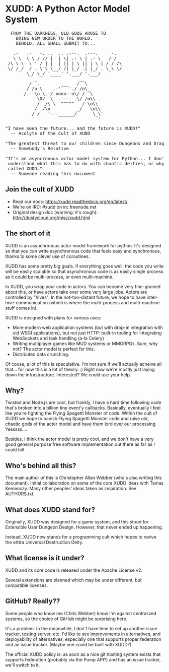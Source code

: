 XUDD: A Python Actor Model System
=================================

<pre>
  FROM THE DARKNESS, OLD GODS AROSE TO
    BRING NEW ORDER TO THE WORLD.
    BEHOLD, ALL SHALL SUBMIT TO...
 
   .-   .-   -. ..  .. .---.  .---.     -.
   \ \  \ \ / // |  | \| .- \ | .- \   / /
 /\ \ \  \ ' / | |  | || | \ || | \ | / / /\
 \/ /_/  / . \ \ \__/ /| |_/ .| |_/ . \_\ \/
        \_/ \_/ '____' '.___/ '.___/
           _                __              
         /  .        ___   /  \
        / /o \    .-'   './ /o\_
       /.- \o \.-/ oooo--o\/ /  \
            \O/  \  .-----.\/ /o\\
            /' /\ \  ^^^^^   / \o\\
           / ./\o          _/   \o\\
          / /   '---______/      \_\'
          '                        '
</pre>

<pre>
"I have seen the future... and the future is XUDD!"
  -- Acolyte of the Cult of XUDD

"The greatest threat to our children since Dungeons and Dragons."
  -- Somebody's Relative

"It's an asyncronous actor model system for Python... I don't
 understand what this has to do with chaotic deities, or why it's
 called XUDD."
  -- Someone reading this document
</pre>


Join the cult of XUDD
---------------------

 - Read our docs: https://xudd.readthedocs.org/en/latest/
 - We're on IRC: #xudd on irc.freenode.net
 - Original design doc (warning: it's rough):
   http://dustycloud.org/misc/xudd.html


The short of it
---------------

XUDD is an asynchronous actor model framework for python.  It's
designed so that you can write asynchronous code that feels easy and
synchronous, thanks to some clever use of coroutines.

XUDD has some pretty big goals.  If everything goes well, the code you
write will be easily scalable so that asynchronous code is as easily
single process as it could be multi-process, or even multi-machine.

In XUDD, you wrap your code in actors.  You can become very
fine-grained about this, or have actors take over some very large
jobs.  Actors are controlled by "hives".  In the not-too-distant
future, we hope to have inter-hive-communication (which is where the
multi-process and multi-machine stuff comes in).

XUDD is designed with plans for various uses:
 - More modern web application systems (but with drop-in integration
   with old WSGI applications), but not just HTTP: built-in tooling
   for integrating WebSockets and task handling (a-la Celery)
 - Writing multiplayer games like MUD systems or MMORPGs.  Sure, why
   not?  The actor model is perfect for this.
 - Distributed data crunching.

Of couse, a lot of this is speculative.  I'm not sure if we'll
actually acheive all that... for now this is a lot of theory. :) Right
now we're mostly just laying down the infrastructure.  Interested?  We
could use your help.


Why?
----

Twisted and Node.js are cool, but frankly, I have a hard time
following code that's broken into a billion tiny event'y callbacks.
Basically, eventually I feel like you're fighting the Flying Spagetti
Monster of code.  Within the cult of XUDD we hope to banish Flying
Spagetti Monster code and raise old, chaotic gods of the actor model
and have them lord over our processing.  Yesssss....

Besides, I think the actor model is pretty cool, and we don't have a
very good general purpose free software implementation out there as
far as I could tell.


Who's behind all this?
----------------------

The main author of this is Christopher Allan Webber (who's also
writing this document).  Initial collaboration on some of the core
XUDD ideas with Tamas Kemenczy.  Many other peoples' ideas taken as
inspiration.  See AUTHORS.txt.


What does XUDD stand for?
-------------------------

Originally, XUDD was designed for a game system, and this stood for
Extensible User Dungeon Design.  However, that never ended up happening.

Instead, XUDD now stands for a programming cult which hopes to revive
the eXtra Universal Destruction Deity.


What license is it under?
-------------------------

XUDD and its core code is released under the Apache License v2.

Several extensions are planned which may be under different, but
compatible licenses.


GitHub? Really??
----------------

Some people who know me (Chris Webber) know I'm against centralized
systems, so the choice of GitHub might be surprising here.

It's a problem.  In the meanwhile, I don't have time to set up another
issue tracker, testing server, etc.  I'd like to see improvements in
alternatives, and deployability of alternatives, especially one that
supports proper federation and an issue tracker.  (Maybe one could be
built with XUDD?)

The official XUDD policy is: as soon as a nice git hosting system
exists that supports federation (probably via the Pump API?) and has
an issue tracker, we'll switch to it.
